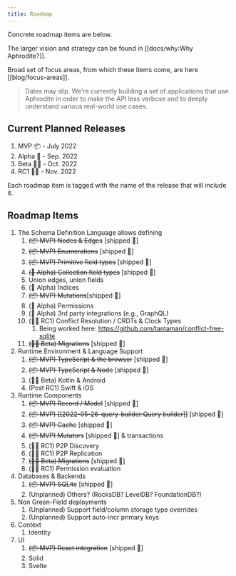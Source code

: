 ```yaml
---
title: Roadmap
---
```


Concrete roadmap items are below.

The larger vision and strategy can be found in [[docs/why:Why Aphrodite?]].

Broad set of focus areas, from which these items come, are here [[blog/focus-areas]].

> Dates may slip. We're currently building a set of applications that use Aphrodite in order to make the API less verbose and to deeply understand
> various real-world use cases.

## Current Planned Releases

1. MVP 📦 - July 2022
2. Alpha 💪 - Sep. 2022
3. Beta 🤦‍♂️ - Oct. 2022
4. RC1 🧚‍♀️ - Nov. 2022

Each roadmap item is tagged with the name of the release that will include it.

## Roadmap Items

1. The Schema Definition Language allows defining
   1. ~~(📦 MVP) Nodes & Edges~~ [shipped 🚀]
   2. ~~(📦 MVP) Enumerations~~ [shipped 🚀]
   3. ~~(📦 MVP) Primitive field types~~ [shipped 🚀]
   4. ~~(💪 Alpha) Collection field types~~ [shipped 🚀]
   5. Union edges, union fields
   6. (💪 Alpha) Indices
   7. ~~(📦 MVP) Mutations~~[shipped 🚀]
   8. (💪 Alpha) Permissions
   9.  (💪 Alpha) 3rd party integrations (e.g., GraphQL)
   10. (🧚‍♀️ RC1) Conflict Resolution / CRDTs & Clock Types
       1.  Being worked here: https://github.com/tantaman/conflict-free-sqlite
   11. ~~(🤦‍♂️ Beta) Migrations~~ [shipped 🚀]
2. Runtime Environment & Language Support
   1. ~~(📦 MVP) TypeScript & the browser~~ [shipped 🚀]
   2. ~~(📦 MVP) TypeScript & Node~~ [shipped 🚀]
   3. (🤦‍♂️ Beta) Kotlin & Android
   4. (Post RC1) Swift & iOS
3. Runtime Components
   1. ~~(📦 MVP) Record / Model~~ [shipped 🚀]
   2. ~~(📦 MVP) [[2022-05-26-query-builder:Query builder]]~~ [shipped 🚀]
   3. ~~(📦 MVP) Cache~~ [shipped 🚀]
   4. ~~(📦 MVP) Mutators~~ [shipped 🚀] & transactions
   5. (🧚‍♀️ RC1) P2P Discovery
   6. (🧚‍♀️ RC1) P2P Replication
   7. ~~(🤦‍♂️ Beta) Migrations~~ [shipped 🚀]
   8. (🧚‍♀️ RC1) Permission evaluation
4. Databases & Backends
   1. ~~(📦 MVP) SQLite~~ [shipped 🚀]
   2. (Unplanned) Others? (RocksDB? LevelDB? FoundationDB?)
5. Non Green-Field deployments
   1. (Unplanned) Support field/column storage type overrides
   2. (Unplanned) Support auto-incr primary keys
6. Context
   1. Identity
7. UI
   1. ~~(📦 MVP) React integration~~ [shipped 🚀]
   2. Solid
   3. Svelte